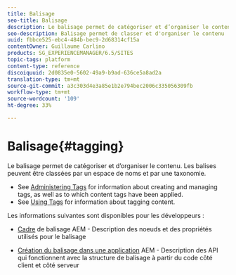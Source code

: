 ```yaml
---
title: Balisage
seo-title: Balisage
description: Le balisage permet de catégoriser et d’organiser le contenu.
seo-description: Balisage permet de classer et d'organiser le contenu
uuid: fbbce525-ebc4-484b-bec9-2d68314cf15a
contentOwner: Guillaume Carlino
products: SG_EXPERIENCEMANAGER/6.5/SITES
topic-tags: platform
content-type: reference
discoiquuid: 2d0835e0-5602-49a9-b9ad-636ce5a8ad2a
translation-type: tm+mt
source-git-commit: a3c303d4e3a85e1b2e794bec2006c335056309fb
workflow-type: tm+mt
source-wordcount: '109'
ht-degree: 33%

---
```



# Balisage{#tagging}

Le balisage permet de catégoriser et d’organiser le contenu. Les balises peuvent être classées par un espace de noms et par une taxonomie.

* See [Administering Tags](/help/sites-administering/tags.md) for information about creating and managing tags, as well as to which content tags have been applied.
* See [Using Tags](/help/sites-authoring/tags.md) for information about tagging content.

Les informations suivantes sont disponibles pour les développeurs :

* [Cadre](/help/sites-developing/framework.md) de balisage AEM - Description des noeuds et des propriétés utilisés pour le balisage

* [Création du balisage dans une application](/help/sites-developing/building.md) AEM - Description des API qui fonctionnent avec la structure de balisage à partir du code côté client et côté serveur
